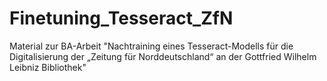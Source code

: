# Finetuning_Tesseract_ZfN
Material zur BA-Arbeit "Nachtraining eines Tesseract-Modells für die Digitalisierung der „Zeitung für Norddeutschland“ an der Gottfried Wilhelm Leibniz Bibliothek"
